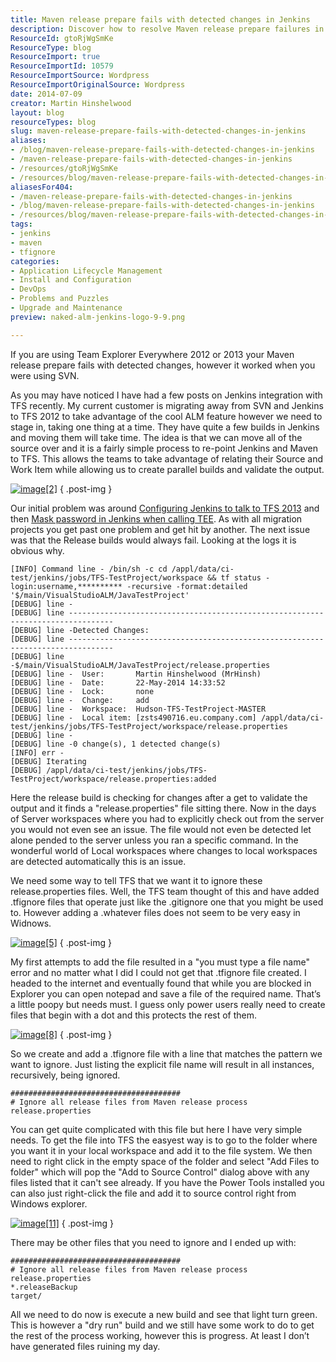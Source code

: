 ```yaml
---
title: Maven release prepare fails with detected changes in Jenkins
description: Discover how to resolve Maven release prepare failures in Jenkins due to detected changes. Learn to use .tfignore for smoother TFS integration.
ResourceId: gtoRjWgSmKe
ResourceType: blog
ResourceImport: true
ResourceImportId: 10579
ResourceImportSource: Wordpress
ResourceImportOriginalSource: Wordpress
date: 2014-07-09
creator: Martin Hinshelwood
layout: blog
resourceTypes: blog
slug: maven-release-prepare-fails-with-detected-changes-in-jenkins
aliases:
- /blog/maven-release-prepare-fails-with-detected-changes-in-jenkins
- /maven-release-prepare-fails-with-detected-changes-in-jenkins
- /resources/gtoRjWgSmKe
- /resources/blog/maven-release-prepare-fails-with-detected-changes-in-jenkins
aliasesFor404:
- /maven-release-prepare-fails-with-detected-changes-in-jenkins
- /blog/maven-release-prepare-fails-with-detected-changes-in-jenkins
- /resources/blog/maven-release-prepare-fails-with-detected-changes-in-jenkins
tags:
- jenkins
- maven
- tfignore
categories:
- Application Lifecycle Management
- Install and Configuration
- DevOps
- Problems and Puzzles
- Upgrade and Maintenance
preview: naked-alm-jenkins-logo-9-9.png

---
```

If you are using Team Explorer Everywhere 2012 or 2013 your Maven release prepare fails with detected changes, however it worked when you were using SVN.

As you may have noticed I have had a few posts on Jenkins integration with TFS recently. My current customer is migrating away from SVN and Jenkins to TFS 2012 to take advantage of the cool ALM feature however we need to stage in, taking one thing at a time. They have quite a few builds in Jenkins and moving them will take time. The idea is that we can move all of the source over and it is a fairly simple process to re-point Jenkins and Maven to TFS. This allows the teams to take advantage of relating their Source and Work Item while allowing us to create parallel builds and validate the output.

[![image[2]](images/image2_thumb-3-3.png "image[2]")](http://nkdagility.com/wp-content/uploads/2014/06/image2-4-4.png)
{ .post-img }

Our initial problem was around [Configuring Jenkins to talk to TFS 2013](http://nkdagility.com/configuring-jenkins-talk-tfs-2013/) and then [Mask password in Jenkins when calling TEE](http://nkdagility.com/mask-password-in-jenkins-when-calling-tee/). As with all migration projects you get past one problem and get hit by another. The next issue was that the Release builds would always fail. Looking at the logs it is obvious why.

```
[INFO] Command line - /bin/sh -c cd /appl/data/ci-test/jenkins/jobs/TFS-TestProject/workspace && tf status -login:username,********** -recursive -format:detailed '$/main/VisualStudioALM/JavaTestProject'
[DEBUG] line -
[DEBUG] line --------------------------------------------------------------------------------
[DEBUG] line -Detected Changes:
[DEBUG] line --------------------------------------------------------------------------------
[DEBUG] line -$/main/VisualStudioALM/JavaTestProject/release.properties
[DEBUG] line -  User:       Martin Hinshelwood (MrHinsh)
[DEBUG] line -  Date:       22-May-2014 14:33:52
[DEBUG] line -  Lock:       none
[DEBUG] line -  Change:     add
[DEBUG] line -  Workspace:  Hudson-TFS-TestProject-MASTER
[DEBUG] line -  Local item: [zsts490716.eu.company.com] /appl/data/ci-test/jenkins/jobs/TFS-TestProject/workspace/release.properties
[DEBUG] line -
[DEBUG] line -0 change(s), 1 detected change(s)
[INFO] err -
[DEBUG] Iterating
[DEBUG] /appl/data/ci-test/jenkins/jobs/TFS-TestProject/workspace/release.properties:added

```

Here the release build is checking for changes after a get to validate the output and it finds a "release.properties" file sitting there. Now in the days of Server workspaces where you had to explicitly check out from the server you would not even see an issue. The file would not even be detected let alone pended to the server unless you ran a specific command. In the wonderful world of Local workspaces where changes to local workspaces are detected automatically this is an issue.

We need some way to tell TFS that we want it to ignore these release.properties files. Well, the TFS team thought of this and have added .tfignore files that operate just like the .gitignore one that you might be used to. However adding a .whatever files does not seem to be very easy in Widnows.

[![image[5]](images/image5_thumb-5-5.png "image[5]")](http://nkdagility.com/wp-content/uploads/2014/06/image5-6-6.png)
{ .post-img }

My first attempts to add the file resulted in a "you must type a file name" error and no matter what I did I could not get that .tfignore file created. I headed to the internet and eventually found that while you are blocked in Explorer you can open notepad and save a file of the required name. That’s a little poopy but needs must. I guess only power users really need to create files that begin with a dot and this protects the rest of them.

[![image[8]](images/image8_thumb-7-7.png "image[8]")](http://nkdagility.com/wp-content/uploads/2014/06/image8-8-8.png)
{ .post-img }

So we create and add a .tfignore file with a line that matches the pattern we want to ignore. Just listing the explicit file name will result in all instances, recursively, being ignored.

```
######################################
# Ignore all release files from Maven release process
release.properties
```

You can get quite complicated with this file but here I have very simple needs. To get the file into TFS the easyest way is to go to the folder where you want it in your local workspace and add it to the file system. We then need to right click in the empty space of the folder and select "Add Files to folder" which will pop the "Add to Source Control" dialog above with any files listed that it can't see already. If you have the Power Tools installed you can also just right-click the file and add it to source control right from Windows explorer.

[![image[11]](images/image11_thumb-1-1.png "image[11]")](http://nkdagility.com/wp-content/uploads/2014/06/image11-2-2.png)
{ .post-img }

There may be other files that you need to ignore and I ended up with:

```
######################################
# Ignore all release files from Maven release process
release.properties
*.releaseBackup
target/

```

All we need to do now is execute a new build and see that light turn green. This is however a "dry run" build and we still have some work to do to get the rest of the process working, however this is progress. At least I don’t have generated files ruining my day.
